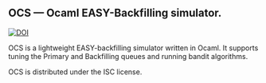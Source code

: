 OCS — Ocaml EASY-Backfilling simulator. 
-------------------------------------------------------------------------------

[![DOI](https://zenodo.org/badge/DOI/10.5281/zenodo.439758.svg)](https://doi.org/10.5281/zenodo.439758)

OCS is a lightweight EASY-backfilling simulator written in Ocaml.
It supports tuning the Primary and Backfilling queues and
running bandit algorithms.

OCS is distributed under the ISC license.
